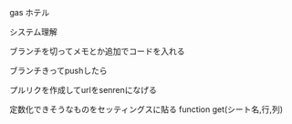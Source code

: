 gas ホテル

システム理解

ブランチを切ってメモとか追加でコードを入れる

ブランチきってpushしたら

プルリクを作成してurlをsenrenになげる

定数化できそうなものをセッティングスに貼る
function get(シート名,行,列)